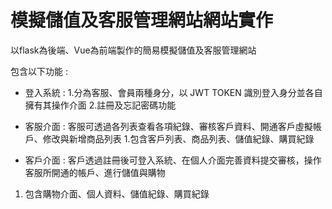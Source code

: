 # 模擬儲值及客服管理網站網站實作

以flask為後端、Vue為前端製作的簡易模擬儲值及客服管理網站

包含以下功能 :
* 登入系統 :
  1.分為客服、會員兩種身分，以 JWT TOKEN 識別登入身分並各自擁有其操作介面
  2.註冊及忘記密碼功能

* 客服介面 : 客服可透過各列表查看各項紀錄、審核客戶資料、開通客戶虛擬帳戶、修改與新增商品列表
 1.包含客戶列表、商品列表、儲值紀錄、購買紀錄

* 客戶介面 : 客戶透過註冊後可登入系統、在個人介面完善資料提交審核，操作客服所開通的帳戶、進行儲值與購物
1. 包含購物介面、個人資料、儲值紀錄、購買紀錄
